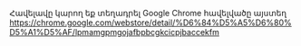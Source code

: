 Հավելավը կարող եք տեղադրել Google Chrome հավելվածը այստեղ https://chrome.google.com/webstore/detail/%D6%84%D5%A5%D6%80%D5%A1%D5%AF/lpmamgpmgojafbpbcgkcicpjbaccekfm